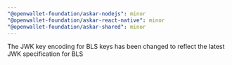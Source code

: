 ```yaml
---
"@openwallet-foundation/askar-nodejs": minor
"@openwallet-foundation/askar-react-native": minor
"@openwallet-foundation/askar-shared": minor
---
```


The JWK key encoding for BLS keys has been changed to reflect the latest JWK specification for BLS
